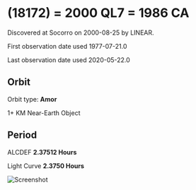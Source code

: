 # (18172) = 2000 QL7 = 1986 CA

Discovered at Socorro on 2000-08-25 by LINEAR.

First observation date used	1977-07-21.0

Last observation date used	2020-05-22.0

## Orbit

Orbit type: **Amor**

1+ KM Near-Earth Object


## Period
ALCDEF 		**2.37512 Hours**

Light Curve	**2.3750 Hours**

![Screenshot](https://github.com/renefiedel/MASTER-THESIS/blob/ec5c7cce018040ba7099341098e2252f723ba3f9/Project/Asteroids%20NEAs/New%20NEA's/2000QL7/new%20light%20curve.png)
